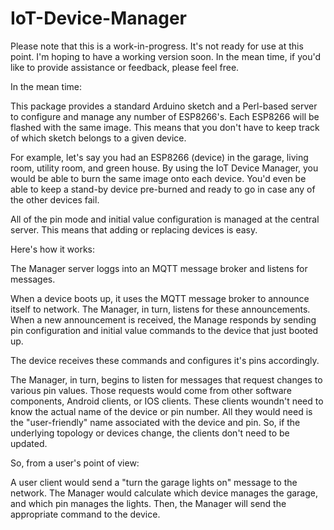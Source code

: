 # IoT-Device-Manager

Please note that this is a work-in-progress.  It's not ready for use at this point.  I'm hoping to have a working version soon.  In the mean time, if you'd like to provide assistance or feedback, please feel free.

In the mean time:

This package provides a standard Arduino sketch and a Perl-based server to configure and manage any number of ESP8266's.  Each ESP8266 will be flashed with the same image.  This means that you don't have to keep track of which sketch belongs to a given device.

For example, let's say you had an ESP8266 (device) in the garage, living room, utility room, and green house.  By using the IoT Device Manager, you would be able to burn the same image onto each device.  You'd even be able to keep a stand-by device pre-burned and ready to go in case any of the other devices fail.

All of the pin mode and initial value configuration is managed at the central server.  This means that adding or replacing devices is easy.

Here's how it works:

The Manager server loggs into an MQTT message broker and listens for messages.

When a device boots up, it uses the MQTT message broker to announce itself to network.  The Manager, in turn, listens for these announcements.  When a new announcement is received, the Manage responds by sending pin configuration and initial value commands to the device that just booted up.

The device receives these commands and configures it's pins accordingly.

The Manager, in turn, begins to listen for messages that request changes to various pin values.  Those requests would come from other software components, Android clients, or IOS clients.  These clients woundn't need to know the actual name of the device or pin number.  All they would need is the "user-friendly" name associated with the device and pin.  So, if the underlying topology or devices change, the clients don't need to be updated.

So, from a user's point of view:

A user client would send a "turn the garage lights on" message to the network.  The Manager would calculate which device manages the garage, and which pin manages the lights.  Then, the Manager will send the appropriate command to the device.